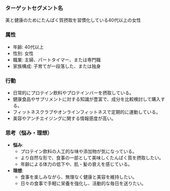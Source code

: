 ### ターゲットセグメント名
美と健康のためにたんぱく質摂取を習慣化している40代以上の女性

### 属性
- 年齢: 40代以上
- 性別: 女性
- 職業: 主婦、パートタイマー、または専門職
- 家族構成: 子育てが一段落した、または独身

### 行動
- 日常的にプロテイン飲料やプロテインバーを摂取している。
- 健康食品やサプリメントに対する知識が豊富で、成分を比較検討して購入する。
- フィットネスクラブやオンラインフィットネスで定期的に運動している。
- 美容やアンチエイジングに関する情報感度が高い。

### 思考（悩み・理想）
- **悩み**: 
  - プロテイン飲料の人工的な味や添加物が気になっている。
  - より自然な形で、食事の一部として美味しくたんぱく質を摂取したい。
  - 年齢による体力の低下や、肌・髪の衰えを感じている。
- **理想**: 
  - 食事を楽しみながら、無理なく健康と美容を維持したい。
  - 日々の食事で手軽に栄養を強化し、活動的な毎日を送りたい。

